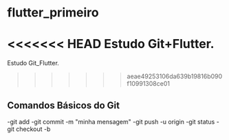 # flutter_primeiro

<<<<<<< HEAD
Estudo Git+Flutter.
=======
Estudo Git_Flutter.
>>>>>>> aeae49253106da639b19816b090f10991308ce01

## Comandos Básicos do Git

-git add <novoarquivo>
-git commit -m "minha mensagem"
-git push -u origin <nome-branch>
-git status
-git checkout -b <nome-brach>
